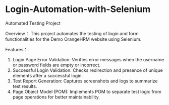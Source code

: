 # Login-Automation-with-Selenium

Automated Testing Project

Overview：
This project automates the testing of login and form functionalities for the Demo OrangeHRM website using Selenium.

Features：
1. Login Page Error Validation:
Verifies error messages when the username or password fields are empty or incorrect.
2. Successful Login Validation:
Checks redirection and presence of unique elements after a successful login.
3. Test Report Generation:
Captures screenshots and logs to summarize test results.
4. Page Object Model (POM):
Implements POM to separate test logic from page operations for better maintainability.



